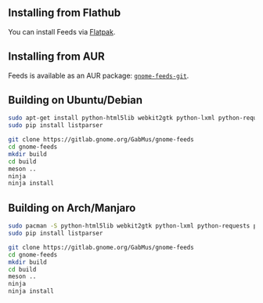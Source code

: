 ## Installing from Flathub

You can install Feeds via [Flatpak](https://flathub.org/apps/details/org.gabmus.gnome-feeds).

## Installing from AUR

Feeds is available as an AUR package: [`gnome-feeds-git`](https://aur.archlinux.org/packages/gnome-feeds-git/).

## Building on Ubuntu/Debian

```bash
sudo apt-get install python-html5lib webkit2gtk python-lxml python-requests
sudo pip install listparser 

git clone https://gitlab.gnome.org/GabMus/gnome-feeds
cd gnome-feeds
mkdir build
cd build
meson ..
ninja
ninja install
```

## Building on Arch/Manjaro

```bash
sudo pacman -S python-html5lib webkit2gtk python-lxml python-requests python-pip python-gobject python-feedparser
sudo pip install listparser 

git clone https://gitlab.gnome.org/GabMus/gnome-feeds
cd gnome-feeds
mkdir build
cd build
meson ..
ninja
ninja install
```
